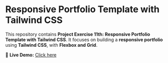 # Responsive Portfolio Template with Tailwind CSS  

This repository contains **Project Exercise 11th: Responsive Portfolio Template with Tailwind CSS**. It focuses on building a **responsive portfolio** using **Tailwind CSS**, with **Flexbox and Grid**. 

📌 **Live Demo:** [Click here](https://tailwindcss-portfolio-layout.netlify.app/)
